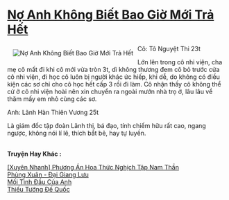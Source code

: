 <a href="https://utruyen.com/no-anh-khong-biet-bao-gio-moi-tra-het/25012/" title="Nợ Anh Không Biết Bao Giờ Mới Trả Hết"><h1>Nợ Anh Không Biết Bao Giờ Mới Trả Hết</h1></a><div style="display:table"><img align="right" style="float: left; padding: 10px;" src="https://utruyen.com/images/story/200x260/no-anh-khong-biet-bao-gio-moi-tra-het.jpg" alt="Nợ Anh Không Biết Bao Giờ Mới Trả Hết">Cô: Tô Nguyệt Thi 23t<p></p>Lớn lên trong cô nhi viện, cha mẹ cô mất đi khi cô mới vừa tròn 3t, dì không thương đem cô bỏ trước cửa cô nhi viện, đi học cô luôn bị người khác ức hiếp, khi dễ, do không có điều kiện các sơ chỉ cho cô học hết cấp 3 rồi đi làm. Cô nhận thấy cô không thể cứ ở cô nhi viện hoài nên xin chuyển ra ngoài mướn nhà trọ ở, lâu lâu về thăm mấy em nhỏ cùng các sơ.<p></p>Anh: Lãnh Hàn Thiên Vương 25t<p></p>Là giám đốc tập đoàn Lãnh thị, bá đạo, tính chiếm hữu rất cao, ngang ngược, không nói lí lẽ, thích bắt bẻ, hay tự luyến.</div><p><br><b>Truyện Hay Khác :</b></p><a href="https://utruyen.com/xuyen-nhanh-phuong-an-hoa-thuc-nghich-tap-nam-than/25107/" alt="[Xuyên Nhanh] Phương Án Hoa Thức Nghịch Tập Nam Thần">[Xuyên Nhanh] Phương Án Hoa Thức Nghịch Tập Nam Thần</a><br/><a href="https://github.com/quanluxury/dammy/tree/master/truyenhay/18708/" alt="Phùng Xuân - Đại Giang Lưu">Phùng Xuân - Đại Giang Lưu</a><br/><a href="https://github.com/quanluxury/ngontinhhot/tree/master/truyenhay/19374/" alt="Mối Tình Đầu Của Anh">Mối Tình Đầu Của Anh</a><br/><a href="https://github.com/quanluxury/ngontinh_sac/tree/master/truyenhay/18868/" alt="Thiếu Tướng Đế Quốc">Thiếu Tướng Đế Quốc</a><br/>